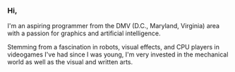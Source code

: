 ### Hi,

I'm an aspiring programmer from the DMV (D.C., Maryland, Virginia) area with a passion for graphics and artificial intelligence.

Stemming from a fascination in robots, visual effects, and CPU players in videogames I've had since I was young, I'm very invested in the mechanical world as well as the visual and written arts.